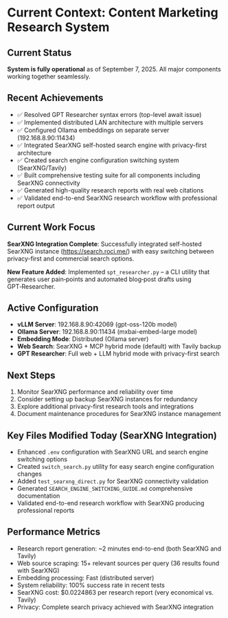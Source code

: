 # Current Context: Content Marketing Research System

## Current Status
**System is fully operational** as of September 7, 2025. All major components working together seamlessly.

## Recent Achievements
- ✅ Resolved GPT Researcher syntax errors (top-level await issue)
- ✅ Implemented distributed LAN architecture with multiple servers
- ✅ Configured Ollama embeddings on separate server (192.168.8.90:11434)
- ✅ Integrated SearXNG self-hosted search engine with privacy-first architecture
- ✅ Created search engine configuration switching system (SearXNG/Tavily)
- ✅ Built comprehensive testing suite for all components including SearXNG connectivity
- ✅ Generated high-quality research reports with real web citations
- ✅ Validated end-to-end SearXNG research workflow with professional report output

## Current Work Focus
**SearXNG Integration Complete**: Successfully integrated self-hosted SearXNG instance (https://search.roci.me/) with easy switching between privacy-first and commercial search options.

**New Feature Added**: Implemented `spt_researcher.py` – a CLI utility that generates user pain‑points and automated blog‑post drafts using GPT‑Researcher.

## Active Configuration
- **vLLM Server**: 192.168.8.90:42069 (gpt-oss-120b model)
- **Ollama Server**: 192.168.8.90:11434 (mxbai-embed-large model)
- **Embedding Mode**: Distributed (Ollama server)
- **Web Search**: SearXNG + MCP hybrid mode (default) with Tavily backup
- **GPT Researcher**: Full web + LLM hybrid mode with privacy-first search

## Next Steps
1. Monitor SearXNG performance and reliability over time
2. Consider setting up backup SearXNG instances for redundancy
3. Explore additional privacy-first research tools and integrations
4. Document maintenance procedures for SearXNG instance management

## Key Files Modified Today (SearXNG Integration)
- Enhanced `.env` configuration with SearXNG URL and search engine switching options
- Created `switch_search.py` utility for easy search engine configuration changes
- Added `test_searxng_direct.py` for SearXNG connectivity validation
- Generated `SEARCH_ENGINE_SWITCHING_GUIDE.md` comprehensive documentation
- Validated end-to-end research workflow with SearXNG producing professional reports

## Performance Metrics
- Research report generation: ~2 minutes end-to-end (both SearXNG and Tavily)
- Web source scraping: 15+ relevant sources per query (36 results found with SearXNG)
- Embedding processing: Fast (distributed server)
- System reliability: 100% success rate in recent tests
- SearXNG cost: $0.0224863 per research report (very economical vs. Tavily)
- Privacy: Complete search privacy achieved with SearXNG integration